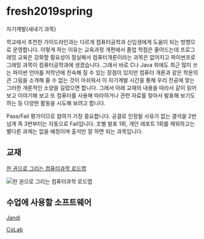 # fresh2019spring
자기계발(새내기 과목)

학교에서 추천한 가이드라인과는 다르게 컴퓨터공학과 신입생에게 도움이 되는 방향으로 운영합니다.
이렇게 하는 이유는 교육과정 개편에서 졸업 학점은 줄어드는데 프로그래밍 교육은 강화할 필요성이 절실해서
컴퓨터개론이라는 과목은 없어지고 파이썬프로그래밍 과목이 컴퓨터공학과에 생겼습니다.
그래서 바로 C나 Java 외에도 최근 많이 쓰는 파이썬 언어를 저학년에 친숙해 질 수 있는 장점이 있지만
컴퓨터 개론과 같은 학문의 큰 그림을 소개해 줄 수 없는 것이 아쉬워서 이 자기계발 시간을 통해 우리 전공에 맞는 그러한 개론적인 소양을 길렀으면 합니다. 
그래서 아래 교재의 내용을 따라서 같이 읽어보고 이야기해 보고 또 컴퓨터를 사용해 따라하거나 관련 자료를 찾아서 발표해 보기도 하는 등 다양한 활동을 시도해 보려고 합니다.

Pass/Fail 평가이므로 참여가 가장 중요합니다.
공결로 인정될 사유가 없는 결석을 2번 넘게 즉 3번부터는 자동으로 Fail입니다.
조별 발표 1회, 개인 레포트 1회를 제외하고는 별다른 과제는 없을 예정이며 출석만 잘 하면 되는 과목입니다.

## 교재

[한 권으로 그리는 컴퓨터과학 로드맵](http://www.insightbook.co.kr/12780)

![한 권으로 그리는 컴퓨터과학 로드맵](http://www.insightbook.co.kr/wp-content/uploads/2018/04/%ED%91%9C%EC%A7%80%EC%9E%85%EC%B2%B4-660x783.jpg)

## 수업에 사용할 소프트웨어

[Jandi](https://fresh2019.jandi.com/)

[CoLab](https://colab.research.google.com/)
